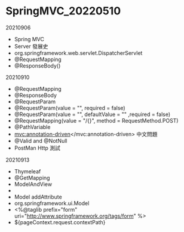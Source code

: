 # SpringMVC_20220510

20210906
- Spring MVC 
- Server 發展史 
- org.springframework.web.servlet.DispatcherServlet 
- @RequestMapping 
- @ResponseBody()

20210910
- @RequestMapping  
- @ResponseBody 
- @RequestParam  
- @RequestParam(value = "", required = false)  
- @RequestParam(value = "", defaultValue = "" ,required = false) 
- @RequestMapping(value = "/{}", method = RequestMethod.POST)  
- @PathVariable  
- <mvc:annotation-driven></mvc:annotation-driven> 中文問題  
- @Valid and @NotNull  
- PostMan Http 測試

20210913
- Thymeleaf  
- @GetMapping  
- ModelAndView 
- <bean class="org.springframework.web.servlet.view.InternalResourceViewResolver" id="internalResourceViewResolver"> 
- Model addAttribute 
- org.springframework.ui.Model  
- <%@taglib prefix="form" uri="http://www.springframework.org/tags/form" %> 
- ${pageContext.request.contextPath} 





